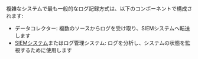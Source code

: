 複雑なシステムで最も一般的なログ記録方式は、以下のコンポーネントで構成されます:

* データコレクター: 複数のソースからログを受け取り、SIEMシステムへ転送します
* [SIEMシステム](https://www.wallarm.com/what/siem-whats-security-information-and-event-management-technology-part-1)またはログ管理システム: ログを分析し、システムの状態を監視するために使用します